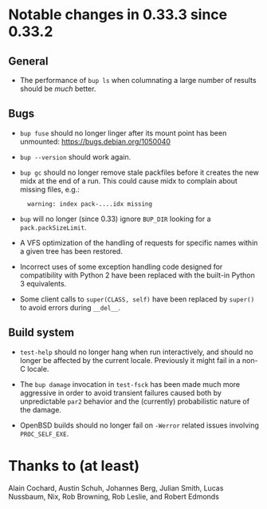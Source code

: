
Notable changes in 0.33.3 since 0.33.2
======================================

General
-------

* The performance of `bup ls` when columnating a large number of
  results should be *much* better.

Bugs
----

* `bup fuse` should no longer linger after its mount point has been
  unmounted: https://bugs.debian.org/1050040

* `bup --version` should work again.

* `bup gc` should no longer remove stale packfiles before it creates
  the new midx at the end of a run.  This could cause midx to complain
  about missing files, e.g.:

        warning: index pack-....idx missing

* `bup` will no longer (since 0.33) ignore `BUP_DIR` looking for a
  `pack.packSizeLimit`.

* A VFS optimization of the handling of requests for specific names
  within a given tree has been restored.

* Incorrect uses of some exception handling code designed for
  compatibility with Python 2 have been replaced with the built-in
  Python 3 equivalents.

* Some client calls to `super(CLASS, self)` have been replaced by
  `super()` to avoid errors during `__del__`.

Build system
------------

* `test-help` should no longer hang when run interactively, and should
  no longer be affected by the current locale.  Previously it might
  fail in a non-C locale.

* The `bup damage` invocation in `test-fsck` has been made much more
  aggressive in order to avoid transient failures caused both by
  unpredictable `par2` behavior and the (currently) probabilistic
  nature of the damage.

* OpenBSD builds should no longer fail on `-Werror` related issues
  involving `PROC_SELF_EXE`.

Thanks to (at least)
====================

Alain Cochard, Austin Schuh, Johannes Berg, Julian Smith, Lucas
Nussbaum, Nix, Rob Browning, Rob Leslie, and Robert Edmonds
